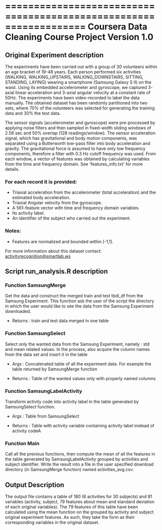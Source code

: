 ==================================================================
Coursera Data Cleaning Course Project
Version 1.0
==================================================================

## Original Experiment description
The experiments have been carried out with a group of 30 volunteers within an age bracket of 19-48 years. Each person performed six activities (WALKING, WALKING_UPSTAIRS, WALKING_DOWNSTAIRS, SITTING, STANDING, LAYING) wearing a smartphone (Samsung Galaxy S II) on the waist. Using its embedded accelerometer and gyroscope, we captured 3-axial linear acceleration and 3-axial angular velocity at a constant rate of 50Hz. The experiments have been video-recorded to label the data manually. The obtained dataset has been randomly partitioned into two sets, where 70% of the volunteers was selected for generating the training data and 30% the test data. 

The sensor signals (accelerometer and gyroscope) were pre-processed by applying noise filters and then sampled in fixed-width sliding windows of 2.56 sec and 50% overlap (128 readings/window). The sensor acceleration signal, which has gravitational and body motion components, was separated using a Butterworth low-pass filter into body acceleration and gravity. The gravitational force is assumed to have only low frequency components, therefore a filter with 0.3 Hz cutoff frequency was used. From each window, a vector of features was obtained by calculating variables from the time and frequency domain. See 'features_info.txt' for more details. 

### For each record it is provided:

- Triaxial acceleration from the accelerometer (total acceleration) and the estimated body acceleration.
- Triaxial Angular velocity from the gyroscope. 
- A 561-feature vector with time and frequency domain variables. 
- Its activity label. 
- An identifier of the subject who carried out the experiment.


### Notes: 

- Features are normalized and bounded within [-1,1].

For more information about this dataset contact: activityrecognition@smartlab.ws

## Script run_analysis.R description

### Function SamsungMerge
Get the data and construct the merged train and test tbdl_df from the Samsung Experiment. This function ask the user of the script the directory in which the user would like to see the data from the Samsung Experiment downloaded.

- Returns : train and test data merged in one table

### Function SamsungSelect
Select only the wanted data from the Samsung Experiment, namely : std and mean related values. In the process, also acquire the column names from the data set and insert it in the table

- Args : Concatenated table of all the experiment data. For example the table returned by SamsungMerge function

- Returns : Table of the wanted values only with properly named columns

### Function SamsungLabelActivity
Transform activity code into activity label in the table generated by SamsungSelect function.

- Args : Table from SamsungSelect

- Returns : Table with activity variable containing activity label instead of activity codeA

### Function Main
Call all the previous functions, then compute the mean of all the features in the table generated by SamsungLabelActivity grouped by activities and subject identifier. Write the result into a file in the user specified download directory (in SamsungMerge function) named activities_avg.csv.

## Output Description
The output file contains a table of 180 (6 activities for 30 subjects) and 81 variables (activity, subject, 79 features about mean and standard deviation of each original variables). The 79 features of this table have been calculated using the mean function on the grouped by activity and subject original experiment features. As such, they take the form as their corresponding variables in the original dataset.
